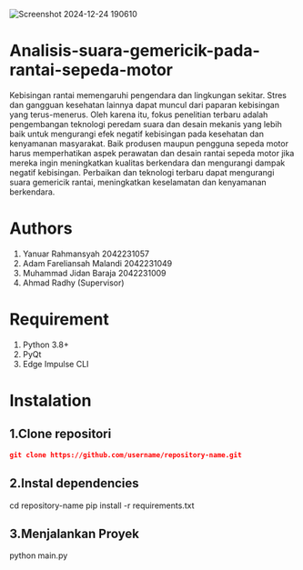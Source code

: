 ![Screenshot 2024-12-24 190610](https://github.com/user-attachments/assets/fa76bb08-7a49-4b96-9ebf-48a30295f4a2)

# Analisis-suara-gemericik-pada-rantai-sepeda-motor
Kebisingan rantai memengaruhi pengendara dan lingkungan sekitar. Stres dan gangguan kesehatan lainnya dapat muncul dari paparan kebisingan yang terus-menerus. Oleh karena itu, fokus penelitian terbaru adalah pengembangan teknologi peredam suara dan desain mekanis yang lebih baik untuk mengurangi efek negatif kebisingan pada kesehatan dan kenyamanan masyarakat.
Baik produsen maupun pengguna sepeda motor harus memperhatikan aspek perawatan dan desain rantai sepeda motor jika mereka ingin meningkatkan kualitas berkendara dan mengurangi dampak negatif kebisingan. Perbaikan dan teknologi terbaru dapat mengurangi suara gemericik rantai, meningkatkan keselamatan dan kenyamanan berkendara.

# Authors
1. Yanuar Rahmansyah 2042231057
2. Adam Fareliansah Malandi 2042231049
3. Muhammad Jidan Baraja 2042231009
4. Ahmad Radhy (Supervisor)

# Requirement
1. Python 3.8+
2. PyQt
3. Edge Impulse CLI

# Instalation
## 1.Clone repositori
```json
git clone https://github.com/username/repository-name.git
```

## 2.Instal dependencies
cd repository-name
pip install -r requirements.txt

## 3.Menjalankan Proyek
python main.py

#
